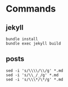 # Commands

## jekyll
```shell
bundle install
bundle exec jekyll build
```

## posts

```shell
sed -i 's/\\\\/\\/g' *.md
sed -i 's/\\_/_/g' *.md
sed -i 's/\\\*/\*/g' *.md
```


